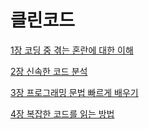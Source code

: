 # 클린코드

[1장 코딩 중 겪는 혼란에 대한 이해](./1%EC%9E%A5%20%EC%BD%94%EB%94%A9%20%EC%A4%91%20%EA%B2%AA%EB%8A%94%20%ED%98%BC%EB%9E%80%EC%97%90%20%EB%8C%80%ED%95%9C%20%EC%9D%B4%ED%95%B4.md)

[2장 신속한 코드 분석](./2%EC%9E%A5%20%EC%8B%A0%EC%86%8D%ED%95%9C%20%EC%BD%94%EB%93%9C%20%EB%B6%84%EC%84%9D.md)

[3장 프로그래밍 문법 빠르게 배우기](./3%EC%9E%A5%20%ED%94%84%EB%A1%9C%EA%B7%B8%EB%9E%98%EB%B0%8D%20%EB%AC%B8%EB%B2%95%20%EB%B9%A0%EB%A5%B4%EA%B2%8C%20%EB%B0%B0%EC%9A%B0%EA%B8%B0.md)

[4장 복잡한 코드를 읽는 방법](./4%EC%9E%A5%20%EB%B3%B5%EC%9E%A1%ED%95%9C%20%EC%BD%94%EB%93%9C%EB%A5%BC%20%EC%9D%BD%EB%8A%94%20%EB%B0%A9%EB%B2%95.md)

